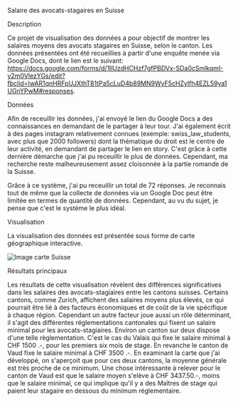 Salaire des avocats-stagaires en Suisse


Description

Ce projet de visualisation des données a pour objectif de montrer les salaires moyens des avocats stagaires en Suisse, selon le canton. Les données présentées ont été recueillies à partir d'une enquête menée via Google Docs, dont le lien est le suivant: https://docs.google.com/forms/d/1llUzdHCHzf7gfPBDVx-SDa0cSmlkqmI-y2m0VlezYGs/edit?fbclid=IwAR1qnHRFpUJXthT81tPa5cLuD4b89MN9WyF5cHZylfh4EZL59ya1UGnYPwM#responses. 


Données

Afin de receuillir les données, j'ai envoyé le lien du Google Docs a des connaissances en demandant de le partager à leur tour. J'ai également écrit à des pages instagram relativement connues (exemple: swiss_law_students, avec plus que 2000 followers) dont la thématique du droit est le centre de leur activité, en demandant de partager le lien en story. C'est grâce à cette dernière démarche que j'ai pu receuillir le plus de données. 
Cependant, ma recherche reste malheureusement assez cloisonnée à la partie romande de la Suisse.

Grâce à ce système, j'ai pu receuillir un total de 72 réponses. Je reconnais tout de même que la collecte de données via un Google Doc peut être limitée en termes de quantité de données. Cependant, au vu du sujet, je pense que c'est le système le plus idéal. 


Visualisation

La visualisation des données est présentée sous forme de carte géographique interactive. 

![Image carte Suisse](view-source:https://github.com/jasminelarasophie/SalaireAvocats-Stagiaires/blob/main/SalaireAvocats-Stagiaires/Screenshot.png)



Résultats principaux 

Les résultats de cette visualisation révèlent des différences significatives dans les salaires des avocats-stagiaires entre les cantons suisses. Certains cantons, comme Zurich, affichent des salaires moyens plus élevés, ce qui pourrait être lié à des facteurs économiques et de coût de la vie spécifique à chaque région. 
Cependant un autre facteur joue aussi un rôle déterminant, il s'agit des différentes réglementations cantonales qui fixent un salaire minimal pour les avocats-stagiaires. 
Environ un canton sur deux dispose d'une telle règlementation. C'est le cas du Valais qui fixe le salaire minimal à CHF 1500 .-, pour les premiers six mois de stage. En revanche le canton de Vaud fixe le salaire minimal à CHF 3500 .-. 
En examinant la carte que j'ai développé, on s'aperçoit que pour ces deux cantons, la moyenne générale est très proche de ce minimum. 
Une chose intéressante à relever pour le canton de Vaud est que le salaire moyen s'elève à CHF 3437.50.-, moins que le salaire minimal, ce qui implique qu'il y a des Maîtres de stage qui paient leur stagaire en dessous du minimum réglementaire. 
